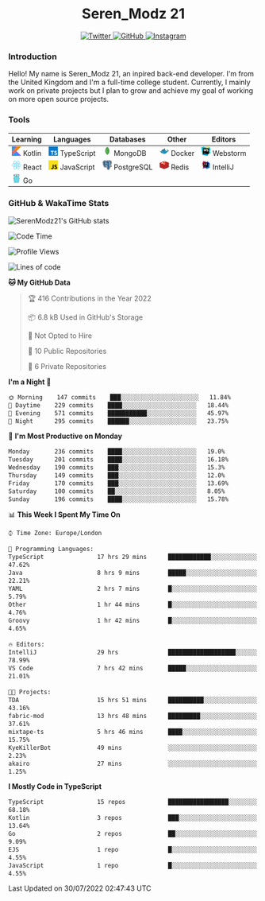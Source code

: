 <div align="center">
  <h1>Seren_Modz 21</h1>
  <a href="https://twitter.com/SerenModz21">
    <img alt="Twitter" src="https://img.shields.io/badge/twitter%20-%231DA1F2.svg?&style=for-the-badge&logo=Twitter&logoColor=white">
  </a>
  <a href="https://github.com/SerenModz21">
    <img alt="GitHub" src="https://img.shields.io/badge/github%20-%23121011.svg?&style=for-the-badge&logo=github&logoColor=white">
  </a>
  <a href="https://www.instagram.com/serenmodz21">
    <img alt="Instagram" src="https://img.shields.io/badge/instagram%20-%23E4405F.svg?&style=for-the-badge&logo=Instagram&logoColor=white">
  </a>
</div>

### Introduction

Hello! My name is Seren_Modz 21, an inpired back-end developer. I'm from the United Kingdom and I'm a full-time college student. Currently, I mainly work on private projects but I plan to grow and achieve my goal of working on more open source projects. 

### Tools

 **Learning**                                        | **Languages**                                               | **Databases**                                               | **Other**                                           | **Editors**                                                  
-----------------------------------------------------|-------------------------------------------------------------|-------------------------------------------------------------|-----------------------------------------------------|--------------------------------------------------------------
 <img width="19px" src="./assets/kotlin.svg"> Kotlin | <img width="19px" src="./assets/typescript.svg"> TypeScript | <img width="19px" src="./assets/mongodb.svg"> MongoDB       | <img width="19px" src="./assets/docker.svg"> Docker | <img width="19px" src="./assets/webstorm.svg"> Webstorm      
 <img width="19px" src="./assets/react.svg"> React   | <img width="19px" src="./assets/javascript.svg"> JavaScript | <img width="19px" src="./assets/postgresql.svg"> PostgreSQL | <img width="19px" src="./assets/redis.svg"> Redis   | <img width="19px" src="./assets/intellij-idea.svg"> IntelliJ
 <img width="19px" src="./assets/go.svg"> Go         |                                                             |                                                             |                                                     |                                                                                                               

### GitHub & WakaTime Stats

![SerenModz21's GitHub stats](https://github-readme-stats.vercel.app/api?username=SerenModz21&show_icons=true&theme=dark)

<!--START_SECTION:waka-->
![Code Time](http://img.shields.io/badge/Code%20Time-1%2C515%20hrs%2054%20mins-blue)

![Profile Views](http://img.shields.io/badge/Profile%20Views-25-blue)

![Lines of code](https://img.shields.io/badge/From%20Hello%20World%20I%27ve%20Written-16%20Thousand%20lines%20of%20code-blue)

**🐱 My GitHub Data** 

> 🏆 416 Contributions in the Year 2022
 > 
> 📦 6.8 kB Used in GitHub's Storage 
 > 
> 🚫 Not Opted to Hire
 > 
> 📜 10 Public Repositories 
 > 
> 🔑 6 Private Repositories  
 > 
**I'm a Night 🦉** 

```text
🌞 Morning    147 commits    ███░░░░░░░░░░░░░░░░░░░░░░   11.84% 
🌆 Daytime    229 commits    ████░░░░░░░░░░░░░░░░░░░░░   18.44% 
🌃 Evening    571 commits    ███████████░░░░░░░░░░░░░░   45.97% 
🌙 Night      295 commits    ██████░░░░░░░░░░░░░░░░░░░   23.75%

```
📅 **I'm Most Productive on Monday** 

```text
Monday       236 commits    ████░░░░░░░░░░░░░░░░░░░░░   19.0% 
Tuesday      201 commits    ████░░░░░░░░░░░░░░░░░░░░░   16.18% 
Wednesday    190 commits    ███░░░░░░░░░░░░░░░░░░░░░░   15.3% 
Thursday     149 commits    ███░░░░░░░░░░░░░░░░░░░░░░   12.0% 
Friday       170 commits    ███░░░░░░░░░░░░░░░░░░░░░░   13.69% 
Saturday     100 commits    ██░░░░░░░░░░░░░░░░░░░░░░░   8.05% 
Sunday       196 commits    ████░░░░░░░░░░░░░░░░░░░░░   15.78%

```


📊 **This Week I Spent My Time On** 

```text
⌚︎ Time Zone: Europe/London

💬 Programming Languages: 
TypeScript               17 hrs 29 mins      ████████████░░░░░░░░░░░░░   47.62% 
Java                     8 hrs 9 mins        █████░░░░░░░░░░░░░░░░░░░░   22.21% 
YAML                     2 hrs 7 mins        █░░░░░░░░░░░░░░░░░░░░░░░░   5.79% 
Other                    1 hr 44 mins        █░░░░░░░░░░░░░░░░░░░░░░░░   4.76% 
Groovy                   1 hr 42 mins        █░░░░░░░░░░░░░░░░░░░░░░░░   4.65%

🔥 Editors: 
IntelliJ                 29 hrs              ███████████████████░░░░░░   78.99% 
VS Code                  7 hrs 42 mins       █████░░░░░░░░░░░░░░░░░░░░   21.01%

🐱‍💻 Projects: 
TDA                      15 hrs 51 mins      ██████████░░░░░░░░░░░░░░░   43.16% 
fabric-mod               13 hrs 48 mins      █████████░░░░░░░░░░░░░░░░   37.61% 
mixtape-ts               5 hrs 46 mins       ████░░░░░░░░░░░░░░░░░░░░░   15.75% 
KyeKillerBot             49 mins             ░░░░░░░░░░░░░░░░░░░░░░░░░   2.23% 
akairo                   27 mins             ░░░░░░░░░░░░░░░░░░░░░░░░░   1.25%

```

**I Mostly Code in TypeScript** 

```text
TypeScript               15 repos            █████████████████░░░░░░░░   68.18% 
Kotlin                   3 repos             ███░░░░░░░░░░░░░░░░░░░░░░   13.64% 
Go                       2 repos             ██░░░░░░░░░░░░░░░░░░░░░░░   9.09% 
EJS                      1 repo              █░░░░░░░░░░░░░░░░░░░░░░░░   4.55% 
JavaScript               1 repo              █░░░░░░░░░░░░░░░░░░░░░░░░   4.55%

```



 Last Updated on 30/07/2022 02:47:43 UTC
<!--END_SECTION:waka-->
